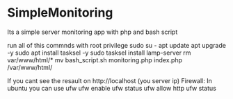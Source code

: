 # SimpleMonitoring
Its a simple server monitoring app with php and bash script



run all of this commnds with root privilege
sudo su -
apt update
apt upgrade -y
sudo apt install tasksel -y
sudo tasksel install lamp-server
rm var/www/html/*
mv bash_script.sh monitoring.php index.php /var/www/html/



If you cant see the resault on http://localhost (you server ip)
Firewall:
In ubuntu you can use ufw
ufw enable
ufw status
ufw allow http
ufw status
